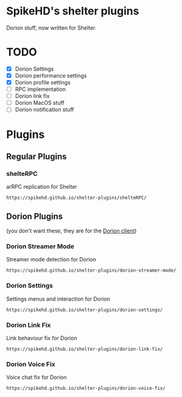 # SpikeHD's shelter plugins

Dorion stuff, now written for Shelter.

# TODO

- [x] Dorion Settings
- [x] Dorion performance settings
- [x] Dorion profile settings
- [ ] RPC implementation
- [ ] Dorion link fix
- [ ] Dorion MacOS stuff
- [ ] Dorion notification stuff

# Plugins

## Regular Plugins

### shelteRPC
arRPC replication for Shelter

`https://spikehd.github.io/shelter-plugins/shelteRPC/`

## Dorion Plugins

(you don't want these, they are for the [Dorion client](https://github.com/SpikeHD/Dorion))

### Dorion Streamer Mode
Streamer mode detection for Dorion

`https://spikehd.github.io/shelter-plugins/dorion-streamer-mode/`

### Dorion Settings
Settings menus and interaction for Dorion

`https://spikehd.github.io/shelter-plugins/dorion-settings/`

### Dorion Link Fix
Link behaviour fix for Dorion

`https://spikehd.github.io/shelter-plugins/dorion-link-fix/`

### Dorion Voice Fix
Voice chat fix for Dorion

`https://spikehd.github.io/shelter-plugins/dorion-voice-fix/`
